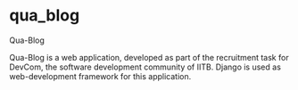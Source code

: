 # qua_blog
Qua-Blog

Qua-Blog is a web application, developed as part of the recruitment task for DevCom, the software development community of IITB. Django is used as web-development framework for this application.
